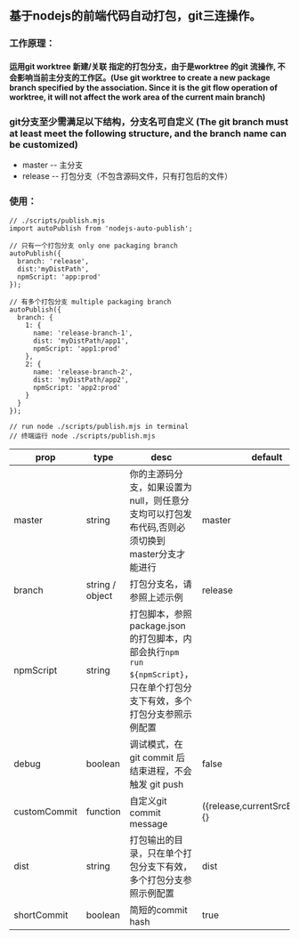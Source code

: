 ## 基于nodejs的前端代码自动打包，git三连操作。
### 工作原理：
#### 运用git worktree 新建/关联 指定的打包分支，由于是worktree 的git 流操作, 不会影响当前主分支的工作区。(Use git worktree to create a new package branch specified by the association. Since it is the git flow operation of worktree, it will not affect the work area of the current main branch)
### git分支至少需满足以下结构，分支名可自定义 (The git branch must at least meet the following structure, and the branch name can be customized)<!-- TOC -->
* master  -- 主分支
* release -- 打包分支（不包含源码文件，只有打包后的文件）
<!-- TOC -->
### 使用：
```
// ./scripts/publish.mjs
import autoPublish from 'nodejs-auto-publish';

// 只有一个打包分支 only one packaging branch
autoPublish({
  branch: 'release',
  dist:'myDistPath',
  npmScript: 'app:prod'
});

// 有多个打包分支 multiple packaging branch
autoPublish({
  branch: {
    1: {
      name: 'release-branch-1',
      dist: 'myDistPath/app1',
      npmScript: 'app1:prod'
    },
    2: {
      name: 'release-branch-2',
      dist: 'myDistPath/app2',
      npmScript: 'app2:prod'
    }
  }
});

// run node ./scripts/publish.mjs in terminal 
// 终端运行 node ./scripts/publish.mjs
```

| prop         | type            | desc                                                                          | default                          |
|--------------|-----------------|-------------------------------------------------------------------------------|----------------------------------|
| master       | string          | 你的主源码分支，如果设置为null，则任意分支均可以打包发布代码,否则必须切换到master分支才能进行                          | master                           |
| branch       | string / object | 打包分支名，请参照上述示例                                                                 | release                          |
| npmScript    | string          | 打包脚本，参照package.json的打包脚本，内部会执行`npm run ${npmScript}`，只在单个打包分支下有效，多个打包分支参照示例配置 |           |
| debug        | boolean         | 调试模式，在git commit 后结束进程，不会触发 git push                                          | false                            |
| customCommit | function        | 自定义git commit message                                                         | ({release,currentSrcBranch})=>{} |
| dist         | string          | 打包输出的目录，只在单个打包分支下有效，多个打包分支参照示例配置                                              | dist                             |
| shortCommit  | boolean         | 简短的commit hash                                                                | true                             |
